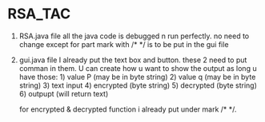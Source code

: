 # RSA_TAC

1. RSA.java file
    all the java code is debugged n run perfectly. no need to change except for part mark with /* */ is to be put in the gui file
    
2. gui.java file
    I already put the text box and button. these 2 need to put comman in them. U can create how u want to show the output as long u have those:
        1) value P (may be in byte string)
        2) value q (may be in byte string)
        3) text input
        4) encrypted (byte string)
        5) decrypted (byte string)
        6) outpupt (will return text)
        
   for encrypted & decrypted function i already put under mark /* */. 
       

